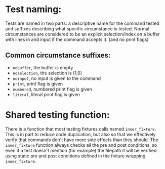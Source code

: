 # Test naming:
Tests are named in two parts: a descriptive name for the command tested and 
suffixes describing what specific circumstance is tested. Normal circumstances
are considered to be an explicit selection/index on a buffer with lines in and
input if the command accepts it. (and no print flags)

## Common circumstance suffixes:
- `nobuffer`, the buffer is empty
- `noselection`, the selection is (1,0)
- `noinput`, no input is given to the command
- `print`, print flag is given
- `numbered`, numbered print flag is given
- `literal`, literal print flag is given

# Shared testing function:
There is a function that most testing fixtures calls named `inner_fixture`. This
is in part to reduce code duplication, but also so that we effectively verify
that commands don't have more side effects than they should. The `inner_fixture`
function always checks all the pre and post conditions, so even if a test
doesn't mention (for example) the filepath it will be verified using static pre
and post conditions defined in the fixture wrapping `inner_fixture`.
